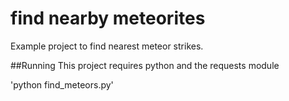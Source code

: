 # find nearby meteorites
Example project to find nearest meteor strikes.

##Running
This project requires python and the requests module

'python find_meteors.py'
